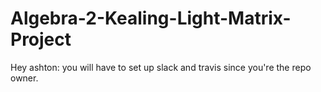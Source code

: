# Algebra-2-Kealing-Light-Matrix-Project

Hey ashton: you will have to set up slack and travis since you're the repo owner.
